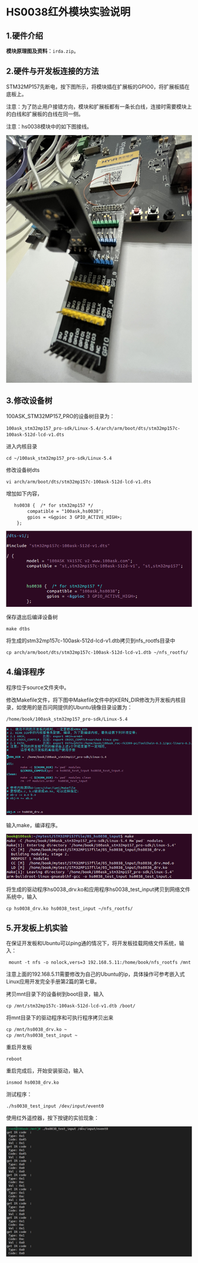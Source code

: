 # HS0038红外模块实验说明



## 1.硬件介绍

**模块原理图及资料**：`irda.zip`。

## 2.硬件与开发板连接的方法

STM32MP157先断电，按下图所示，将模块插在扩展板的GPIO0，将扩展板插在底板上。

注意：为了防止用户接错方向，模块和扩展板都有一条长白线，连接时需要模块上的白线和扩展板的白线在同一侧。

注意：hs0038模块中的如下图接线。

![hs0038](hs0038.png)

## 3.修改设备树

100ASK_STM32MP157_PRO的设备树目录为：	

`100ask_stm32mp157_pro-sdk/Linux-5.4/arch/arm/boot/dts/stm32mp157c-100ask-512d-lcd-v1.dts`

进入内核目录

```
cd ~/100ask_stm32mp157_pro-sdk/Linux-5.4
```

修改设备树dts

```
vi arch/arm/boot/dts/stm32mp157c-100ask-512d-lcd-v1.dts
```

增加如下内容，

```
   hs0038 {  /* for stm32mp157 */
        compatible = "100ask,hs0038";
        gpios = <&gpioc 3 GPIO_ACTIVE_HIGH>;
    };
```

![dts](dts.png)

保存退出后编译设备树

```
make dtbs
```

将生成的stm32mp157c-100ask-512d-lcd-v1.dtb拷贝到nfs_rootfs目录中

```
cp arch/arm/boot/dts/stm32mp157c-100ask-512d-lcd-v1.dtb ~/nfs_rootfs/
```

## 4.编译程序

程序位于source文件夹中。

修改Makefile文件，将下图中Makefile文件中的KERN_DIR修改为开发板内核目录，如使用的是百问网提供的Ubuntu镜像目录设置为：

```
/home/book/100ask_stm32mp157_pro-sdk/Linux-5.4
```

![Makefile](Makefile.png)

输入make，编译程序。

![make](make.png)

将生成的驱动程序hs0038_drv.ko和应用程序hs0038_test_input拷贝到网络文件系统中，输入

```
cp hs0038_drv.ko hs0038_test_input ~/nfs_rootfs/
```



## 5.开发板上机实验

在保证开发板和Ubuntu可以ping通的情况下，将开发板挂载网络文件系统，输入：

```
 mount -t nfs -o nolock,vers=3 192.168.5.11:/home/book/nfs_rootfs /mnt
```

注意上面的192.168.5.11需要修改为自己的Ubuntu的ip，具体操作可参考嵌入式Linux应用开发完全手册第2篇的第七章。

拷贝mnt目录下的设备树到boot目录，输入

```
cp /mnt/stm32mp157c-100ask-512d-lcd-v1.dtb /boot/
```

将mnt目录下的驱动程序和可执行程序拷贝出来

```
cp /mnt/hs0038_drv.ko ~
cp /mnt/hs0038_test_input ~
```

重启开发板

```
reboot
```

重启完成后，开始安装驱动，输入

```
insmod hs0038_drv.ko
```

测试程序：

```
./hs0038_test_input /dev/input/event0
```

使用红外遥控器，按下按键的实验现象：

![Experimental-phenomenon](Experimental-phenomenon.png)